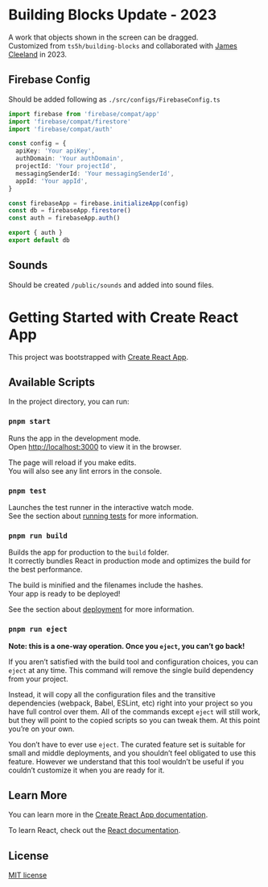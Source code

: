 # Building Blocks Update - 2023
A work that objects shown in the screen can be dragged.   
Customized from `ts5h/building-blocks` and collaborated with [James Cleeland](https://independent.academia.edu/JamesCleeland) in 2023.

## Firebase Config
Should be added following as ```./src/configs/FirebaseConfig.ts```

```typescript
import firebase from 'firebase/compat/app'
import 'firebase/compat/firestore'
import 'firebase/compat/auth'

const config = {
  apiKey: 'Your apiKey',
  authDomain: 'Your authDomain',
  projectId: 'Your projectId',
  messagingSenderId: 'Your messagingSenderId',
  appId: 'Your appId',
}

const firebaseApp = firebase.initializeApp(config)
const db = firebaseApp.firestore()
const auth = firebaseApp.auth()

export { auth }
export default db
```

## Sounds
Should be created `/public/sounds` and added into sound files.

# Getting Started with Create React App

This project was bootstrapped with [Create React App](https://github.com/facebook/create-react-app).

## Available Scripts

In the project directory, you can run:

### `pnpm start`

Runs the app in the development mode.\
Open [http://localhost:3000](http://localhost:3000) to view it in the browser.

The page will reload if you make edits.\
You will also see any lint errors in the console.

### `pnpm test`

Launches the test runner in the interactive watch mode.\
See the section about [running tests](https://facebook.github.io/create-react-app/docs/running-tests) for more information.

### `pnpm run build`

Builds the app for production to the `build` folder.\
It correctly bundles React in production mode and optimizes the build for the best performance.

The build is minified and the filenames include the hashes.\
Your app is ready to be deployed!

See the section about [deployment](https://facebook.github.io/create-react-app/docs/deployment) for more information.

### `pnpm run eject`

**Note: this is a one-way operation. Once you `eject`, you can’t go back!**

If you aren’t satisfied with the build tool and configuration choices, you can `eject` at any time. This command will remove the single build dependency from your project.

Instead, it will copy all the configuration files and the transitive dependencies (webpack, Babel, ESLint, etc) right into your project so you have full control over them. All of the commands except `eject` will still work, but they will point to the copied scripts so you can tweak them. At this point you’re on your own.

You don’t have to ever use `eject`. The curated feature set is suitable for small and middle deployments, and you shouldn’t feel obligated to use this feature. However we understand that this tool wouldn’t be useful if you couldn’t customize it when you are ready for it.

## Learn More

You can learn more in the [Create React App documentation](https://facebook.github.io/create-react-app/docs/getting-started).

To learn React, check out the [React documentation](https://reactjs.org/).

## License
[MIT license](./LICENSE)